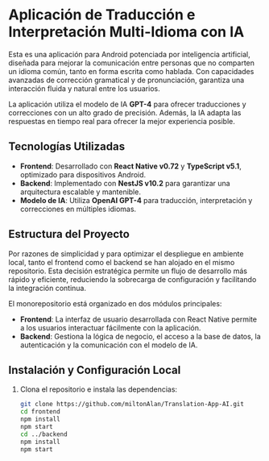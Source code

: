 # Aplicación de Traducción e Interpretación Multi-Idioma con IA

Esta es una aplicación para Android potenciada por inteligencia artificial, diseñada para mejorar la comunicación entre personas que no comparten un idioma común, tanto en forma escrita como hablada. Con capacidades avanzadas de corrección gramatical y de pronunciación, garantiza una interacción fluida y natural entre los usuarios. 

La aplicación utiliza el modelo de IA **GPT-4** para ofrecer traducciones y correcciones con un alto grado de precisión. Además, la IA adapta las respuestas en tiempo real para ofrecer la mejor experiencia posible.

## Tecnologías Utilizadas

- **Frontend**: Desarrollado con **React Native v0.72** y **TypeScript v5.1**, optimizado para dispositivos Android.
- **Backend**: Implementado con **NestJS v10.2** para garantizar una arquitectura escalable y mantenible.
- **Modelo de IA**: Utiliza **OpenAI GPT-4** para traducción, interpretación y correcciones en múltiples idiomas.

## Estructura del Proyecto

Por razones de simplicidad y para optimizar el despliegue en ambiente local, tanto el frontend como el backend se han alojado en el mismo repositorio. Esta decisión estratégica permite un flujo de desarrollo más rápido y eficiente, reduciendo la sobrecarga de configuración y facilitando la integración continua.

El monorepositorio está organizado en dos módulos principales:

- **Frontend**: La interfaz de usuario desarrollada con React Native permite a los usuarios interactuar fácilmente con la aplicación.
- **Backend**: Gestiona la lógica de negocio, el acceso a la base de datos, la autenticación y la comunicación con el modelo de IA.

## Instalación y Configuración Local

1. Clona el repositorio e instala las dependencias: 
   ```bash
   git clone https://github.com/miltonAlan/Translation-App-AI.git
   cd frontend
   npm install
   npm start
   cd ../backend
   npm install
   npm start
   
